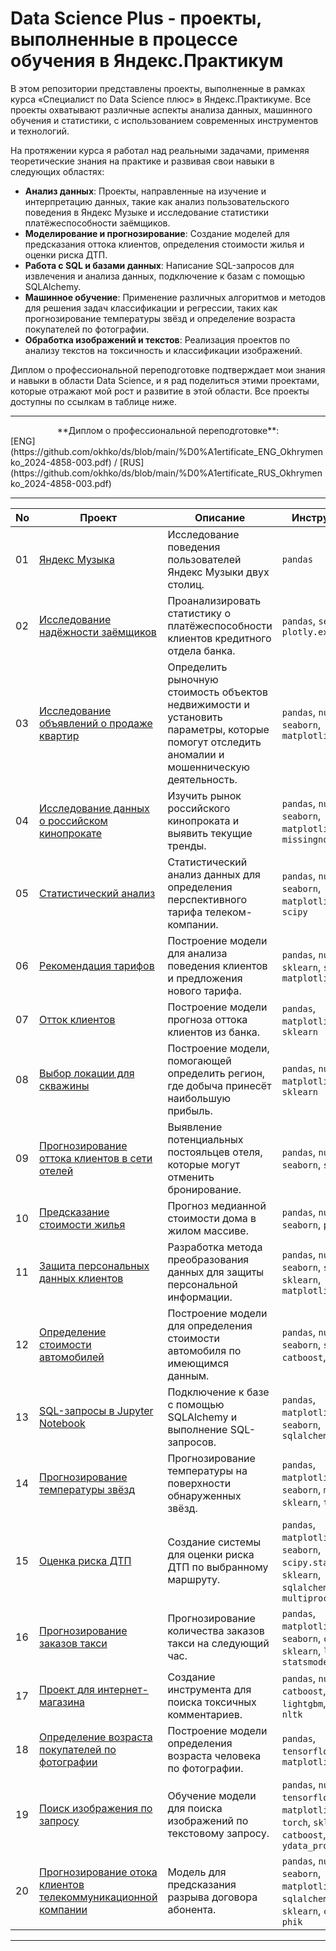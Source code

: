 # Data Science Plus - проекты, выполненные в процессе обучения в Яндекс.Практикум

В этом репозитории представлены проекты, выполненные в рамках курса «Специалист по Data Science плюс» в Яндекс.Практикуме. Все проекты охватывают различные аспекты анализа данных, машинного обучения и статистики, с использованием современных инструментов и технологий. 

На протяжении курса я работал над реальными задачами, применяя теоретические знания на практике и развивая свои навыки в следующих областях:

- **Анализ данных**: Проекты, направленные на изучение и интерпретацию данных, такие как анализ пользовательского поведения в Яндекс Музыке и исследование статистики платёжеспособности заёмщиков.
- **Моделирование и прогнозирование**: Создание моделей для предсказания оттока клиентов, определения стоимости жилья и оценки риска ДТП.
- **Работа с SQL и базами данных**: Написание SQL-запросов для извлечения и анализа данных, подключение к базам с помощью SQLAlchemy.
- **Машинное обучение**: Применение различных алгоритмов и методов для решения задач классификации и регрессии, таких как прогнозирование температуры звёзд и определение возраста покупателей по фотографии.
- **Обработка изображений и текстов**: Реализация проектов по анализу текстов на токсичность и классификации изображений.

Диплом о профессиональной переподготовке подтверждает мои знания и навыки в области Data Science, и я рад поделиться этими проектами, которые отражают мой рост и развитие в этой области. Все проекты доступны по ссылкам в таблице ниже.

---
<div align="center">
**Диплом о профессиональной переподготовке**:</div> 
  [ENG](https://github.com/okhko/ds/blob/main/%D0%A1ertificate_ENG_Okhrymenko_2024-4858-003.pdf) / [RUS](https://github.com/okhko/ds/blob/main/%D0%A1ertificate_RUS_Okhrymenko_2024-4858-003.pdf)

---

| No | Проект | Описание | Инструменты |
|---|---|---|---|
| 01 | [Яндекс Музыка](https://github.com/okhko/ds/blob/main/01_yandex_music/yandex_music.ipynb) | Исследование поведения пользователей Яндекс Музыки двух столиц. | `pandas` |
| 02 | [Исследование надёжности заёмщиков](https://github.com/okhko/ds/blob/main/02_borrowers/02_borrowers.ipynb) | Проанализировать статистику о платёжеспособности клиентов кредитного отдела банка. | `pandas`, `seaborn`, `plotly.express` |
| 03 | [Исследование объявлений о продаже квартир](https://github.com/okhko/ds/blob/main/03_real_estate/03_real_estate.ipynb) | Определить рыночную стоимость объектов недвижимости и установить параметры, которые помогут отследить аномалии и мошенническую деятельность. | `pandas`, `numpy`, `seaborn`, `matplotlib` |
| 04 | [Исследование данных о российском кинопрокате](https://github.com/okhko/ds/blob/main/04_movies/04_movies.ipynb) | Изучить рынок российского кинопроката и выявить текущие тренды. | `pandas`, `numpy`, `seaborn`, `matplotlib`, `missingno` |
| 05 | [Статистический анализ](https://github.com/okhko/ds/blob/main/05_stat_analysis/05_stat_analysis.ipynb) | Статистический анализ данных для определения перспективного тарифа телеком-компании. | `pandas`, `numpy`, `seaborn`, `matplotlib.pyplot`, `scipy` |
| 06 | [Рекомендация тарифов](https://github.com/okhko/ds/blob/main/06_mobile_tariffs/06_mobile_tariffs.ipynb) | Построение модели для анализа поведения клиентов и предложения нового тарифа. | `pandas`, `numpy`, `sklearn`, `seaborn`, `matplotlib` |
| 07 | [Отток клиентов](https://github.com/okhko/ds/blob/main/07_churn/07_churn.ipynb) | Построение модели прогноза оттока клиентов из банка. | `pandas`, `matplotlib`, `sklearn` |
| 08 | [Выбор локации для скважины](https://github.com/okhko/ds/blob/main/08_oil_derrick/08_oil_derrick.ipynb) | Построение модели, помогающей определить регион, где добыча принесёт наибольшую прибыль. | `pandas`, `numpy`, `matplotlib`, `sklearn` |
| 09 | [Прогнозирование оттока клиентов в сети отелей](https://github.com/okhko/ds/blob/main/09_hotel/09_hotel.ipynb) | Выявление потенциальных постояльцев отеля, которые могут отменить бронирование. | `pandas`, `numpy`, `seaborn`, `sklearn` |
| 10 | [Предсказание стоимости жилья](https://github.com/okhko/ds/blob/main/10_Real_estate/10_real_estate.ipynb) | Прогноз медианной стоимости дома в жилом массиве. | `pandas`, `numpy`, `seaborn`, `pyspark` |
| 11 | [Защита персональных данных клиентов](https://github.com/okhko/ds/blob/main/11_Personal_data/11_personal_data.ipynb) | Разработка метода преобразования данных для защиты персональной информации. | `pandas`, `numpy`, `seaborn`, `scipy`, `sklearn`, `matplotlib` |
| 12 | [Определение стоимости автомобилей](https://github.com/okhko/ds/blob/main/12_Car_Price_Estimation/12_car_price_estimation.ipynb) | Построение модели для определения стоимости автомобиля по имеющимся данным. | `pandas`, `numpy`, `seaborn`, `sklearn`, `catboost`, `lightgbm` |
| 13 | [SQL-запросы в Jupyter Notebook](https://github.com/okhko/ds/blob/main/13_sql/13_sql.ipynb) | Подключение к базе с помощью SQLAlchemy и выполнение SQL-запросов. | `pandas`, `matplotlib`, `seaborn`, `sqlalchemy` |
| 14 | [Прогнозирование температуры звёзд](https://github.com/okhko/ds/blob/main/14_star_temperature/14_star_temperature.ipynb) | Прогнозирование температуры на поверхности обнаруженных звёзд. | `pandas`, `matplotlib`, `numpy`, `seaborn`, `math`, `sklearn`, `torch` |
| 15 | [Оценка риска ДТП](https://github.com/okhko/ds/blob/main/15_car_crash/15_car_crash.ipynb) | Создание системы для оценки риска ДТП по выбранному маршруту. | `pandas`, `matplotlib`, `numpy`, `seaborn`, `scipy.stats`, `sklearn`, `sqlalchemy`, `multiprocessing` |
| 16 | [Прогнозирование заказов такси](https://github.com/okhko/ds/blob/main/16_taxi_order/16_taxi_order.ipynb) | Прогнозирование количества заказов такси на следующий час. | `pandas`, `matplotlib`, `numpy`, `seaborn`, `catboost`, `sklearn`, `lightgbm`, `statsmodels` |
| 17 | [Проект для интернет-магазина](https://github.com/okhko/ds/blob/main/17_wikishop/17_wikishop.ipynb) | Создание инструмента для поиска токсичных комментариев. | `pandas`, `numpy`, `catboost`, `sklearn`, `lightgbm`, `tqdm`, `nltk` |
| 18 | [Определение возраста покупателей по фотографии](https://github.com/okhko/ds/blob/main/18_customers_age/18_customers_age.ipynb) | Построение модели определения возраста человека по фотографии. | `pandas`, `tensorflow`, `matplotlib` |
| 19 | [Поиск изображения по запросу](https://github.com/okhko/ds/blob/main/19_image_search/19_image_search.ipynb) | Обучение модели для поиска изображений по текстовому запросу. | `pandas`, `numpy`, `tensorflow`, `matplotlib`, `PIL`, `torch`, `sklearn`, `catboost`, `ydata_profiling` |
| 20 | [Прогнозирование отока клиентов телекоммуникационной компании](https://github.com/okhko/ds/blob/main/20_telecom_churn/20_telecom_churn.ipynb) | Модель для предсказания разрыва договора абонента. | `pandas`, `numpy`, `seaborn`, `matplotlib`, `sqlalchemy`, `torch`, `sklearn`, `catboost`, `phik` |

---
